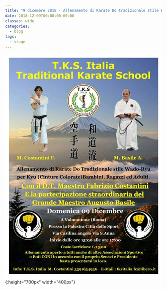 ```yaml
---
title: "9 dicembre 2018 - Allenamento di Karate Do tradizionale stile Wado-Ryu con la partecipazione straordinaria del Grande Maestro Augusto Basile"
date: 2018-12-09T00:00:00-00:00
classes: wide
categories:
  - blog
tags:
  - stage
---
```


![alt](/images/20181209/47010296_951584761713838_7959327891370541056_n.jpg){:height="700px" width="400px"}
